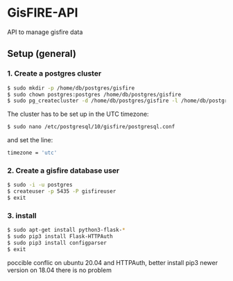 # GisFIRE-API
API to manage gisfire data

## Setup (general)

### 1. Create a postgres cluster

```bash
$ sudo mkdir -p /home/db/postgres/gisfire
$ sudo chown postgres:postgres /home/db/postgres/gisfire
$ sudo pg_createcluster -d /home/db/postgres/gisfire -l /home/db/postgres/gisfire/gisfire.log -p 5435 --start --start-conf auto 10 gisfire
```
The cluster has to be set up in the UTC timezone:

```bash
$ sudo nano /etc/postgresql/10/gisfire/postgresql.conf  
```

and set the line:

```bash
timezone = 'utc'
```

### 2. Create a gisfire database user

```bash
$ sudo -i -u postgres
$ createuser -p 5435 -P gisfireuser
$ exit
```

### 3. install

```bash
$ sudo apt-get install python3-flask-*
$ sudo pip3 install Flask-HTTPAuth
$ sudo pip3 install configparser
$ exit
```
poccible conflic on ubuntu 20.04 and HTTPAuth, better install pip3 newer version
on 18.04 there is no problem
